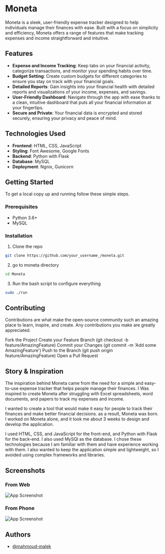 # Moneta

Moneta is a sleek, user-friendly expense tracker designed to help individuals manage their finances with ease. Built with a focus on simplicity and efficiency, Moneta offers a range of features that make tracking expenses and income straightforward and intuitive.

## Features

- **Expense and Income Tracking**: Keep tabs on your financial activity, categorize transactions, and monitor your spending habits over time.
- **Budget Setting**: Create custom budgets for different categories to ensure you stay on track with your financial goals.
- **Detailed Reports**: Gain insights into your financial health with detailed reports and visualizations of your income, expenses, and savings.
- **User-Friendly Dashboard**: Navigate through the app with ease thanks to a clean, intuitive dashboard that puts all your financial information at your fingertips.
- **Secure and Private**: Your financial data is encrypted and stored securely, ensuring your privacy and peace of mind.

## Technologies Used

- **Frontend**: HTML, CSS, JavaScript
- **Styling**: Font Awesome, Google Fonts
- **Backend**: Python with Flask
- **Database**: MySQL
- **Deployment**: Ngnix, Gunicorn

## Getting Started

To get a local copy up and running follow these simple steps.

### Prerequisites

- Python 3.6+
- MySQL

### Installation

1. Clone the repo
```sh
git clone https://github.com/your_username_/moneta.git
```

2. go to moneta directory
```sh
cd Moneta 
```

3. Run the bash script to configure everything
```sh
sudo ./run
```


## Contributing

Contributions are what make the open-source community such an amazing place to learn, inspire, and create. Any contributions you make are greatly appreciated.

Fork the Project
Create your Feature Branch (git checkout -b feature/AmazingFeature)
Commit your Changes (git commit -m 'Add some AmazingFeature')
Push to the Branch (git push origin feature/AmazingFeature)
Open a Pull Request
## Story & Inspiration
The inspiration behind Moneta came from the need for a simple and easy-to-use expense tracker that helps people manage their finances. I Was inspired to create Moneta after struggling with Excel spreadsheets, word documents, and papers to track my expenses and income.

I wanted to create a tool that would make it easy for people to track their finances and make better financial decisions. as a result, Moneta was born. I worked on Moneta alone, and it took me about 3 weeks to design and develop the application.

I used HTML, CSS, and JavaScript for the front-end, and Python with Flask for the back-end.
I also used MySQl as the database. I chose these technologies because I am familiar with them and have experience working with them. I also wanted to keep the application simple and lightweight, so I avoided using complex frameworks and libraries.

## Screenshots
### From Web
![App Screenshot](https://i.imgur.com/LrIeMNe.png)

### From Phone
![App Screenshot](https://imgur.com/Ha2WnGD.png)


## Authors

- [@mahmoud-malek](https://www.github.com/mahmoud-malek)

